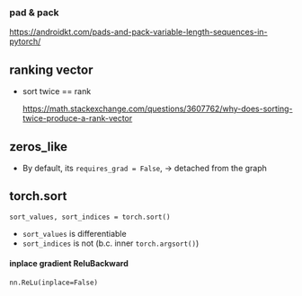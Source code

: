 ### pad & pack

https://androidkt.com/pads-and-pack-variable-length-sequences-in-pytorch/



## ranking vector

-   sort twice == rank

    https://math.stackexchange.com/questions/3607762/why-does-sorting-twice-produce-a-rank-vector

## zeros_like

-   By default, its `requires_grad = False`,  -> detached from the graph

## torch.sort

`sort_values, sort_indices = torch.sort()`

-   `sort_values` is differentiable 
-   `sort_indices` is not (b.c. inner `torch.argsort()`)

#### inplace gradient ReluBackward

`nn.ReLu(inplace=False)`
